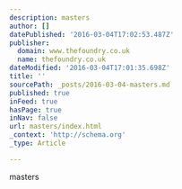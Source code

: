 ```yaml
---
description: masters
author: []
datePublished: '2016-03-04T17:02:53.487Z'
publisher:
  domain: www.thefoundry.co.uk
  name: thefoundry.co.uk
dateModified: '2016-03-04T17:01:35.698Z'
title: ''
sourcePath: _posts/2016-03-04-masters.md
published: true
inFeed: true
hasPage: true
inNav: false
url: masters/index.html
_context: 'http://schema.org'
_type: Article

---
```

masters